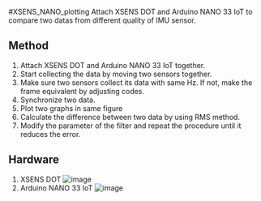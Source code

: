 #XSENS_NANO_plotting
Attach XSENS DOT and Arduino NANO 33 IoT to compare two datas from different quality of IMU sensor.

## Method 
1. Attach XSENS DOT and Arduino NANO 33 IoT together.
2. Start collecting the data by moving two sensors together.
3. Make sure two sensors collect its data with same Hz. If not, make the frame equivalent by adjusting codes.
4. Synchronize two data.
5. Plot two graphs in same figure
6. Calculate the difference between two data by using RMS method.
7. Modify the parameter of the filter and repeat the procedure until it reduces the error.


## Hardware
1. XSENS DOT
![image](https://github.com/jehyunglee612/IMU/assets/96870521/7a990a51-0e02-4a4c-b51b-60df23102ba5)
2. Arduino NANO 33 IoT 
![image](https://github.com/jehyunglee612/IMU/assets/96870521/8ebe1d75-9c62-4cc3-9654-4ffd7d68f462)
